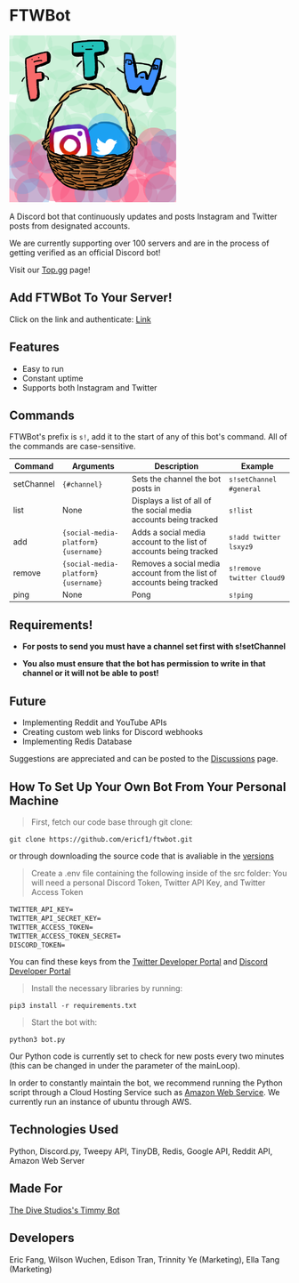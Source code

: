 # FTWBot

<!-- <img src="https://user-images.githubusercontent.com/89803837/160317016-a68164d4-a6fa-4fc4-8957-db3093f65c73.png" alt="Basket with social medias inside" width=300rem height=300rem> -->
<img src="https://github.com/ericf1/ftwbot/blob/main/pictures/ftw%20logo.png" width=300rem height=300rem>

A Discord bot that continuously updates and posts Instagram and Twitter posts from designated accounts. 

We are currently supporting over 100 servers and are in the process of getting verified as an official Discord bot!

Visit our [Top.gg](https://top.gg/bot/952690377104719964) page!

Add FTWBot To Your Server!
---
Click on the link and authenticate:
[Link](https://discord.com/api/oauth2/authorize?client_id=952690377104719964&permissions=517543905344&scope=bot)

Features
---
- Easy to run
- Constant uptime
- Supports both Instagram and Twitter

Commands
---
FTWBot's prefix is ``s!``, add it to the start of any of this bot's command. All of the commands are case-sensitive.

| Command | Arguments | Description | Example |
|---------|-----------|-------------|---------|
| setChannel | ``{#channel}`` | Sets the channel the bot posts in | ``s!setChannel #general``|
| list | None | Displays a list of all of the social media accounts being tracked | ``s!list``|
| add |``{social-media-platform} {username}`` | Adds a social media account to the list of accounts being tracked | ``s!add twitter lsxyz9`` | 
| remove | ``{social-media-platform} {username}`` | Removes a social media account from the list of accounts being tracked | ``s!remove twitter Cloud9``|
| ping | None | Pong | ``s!ping`` |

Requirements!
---

- **For posts to send you must have a channel set first with s!setChannel**

- **You also must ensure that the bot has permission to write in that channel or it will not be able to post!**

Future
---
- Implementing Reddit and YouTube APIs
- Creating custom web links for Discord webhooks
- Implementing Redis Database


Suggestions are appreciated and can be posted to the [Discussions](https://github.com/ericf1/ftwbot/discussions) page.

How To Set Up Your Own Bot From Your Personal Machine
---
>First, fetch our code base through git clone:
```
git clone https://github.com/ericf1/ftwbot.git
```
or through downloading the source code that is avaliable in the [versions](https://github.com/ericf1/ftwbot/releases)

>Create a .env file containing the following inside of the src folder:
You will need a personal Discord Token, Twitter API Key, and Twitter Access Token
```
TWITTER_API_KEY=
TWITTER_API_SECRET_KEY=
TWITTER_ACCESS_TOKEN=
TWITTER_ACCESS_TOKEN_SECRET=
DISCORD_TOKEN=
```
You can find these keys from the [Twitter Developer Portal](https://developer.twitter.com/en/portal/petition/essential/basic-info) and [Discord Developer Portal](https://discord.com/developers/docs/intro)

>Install the necessary libraries by running:
```
pip3 install -r requirements.txt
```

>Start the bot with:
```
python3 bot.py
```

Our Python code is currently set to check for new posts every two minutes (this can be changed in under the parameter of the mainLoop).

In order to constantly maintain the bot, we recommend running the Python script through a Cloud Hosting Service such as [Amazon Web Service](https://aws.amazon.com/). We currently run an instance of ubuntu through AWS. 

Technologies Used
---
Python, Discord.py, Tweepy API, TinyDB, Redis, Google API, Reddit API, Amazon Web Server

Made For
---
[The Dive Studios's Timmy Bot](https://www.divestudios.io/)

Developers
---
Eric Fang, Wilson Wuchen, Edison Tran, Trinnity Ye (Marketing), Ella Tang (Marketing)
